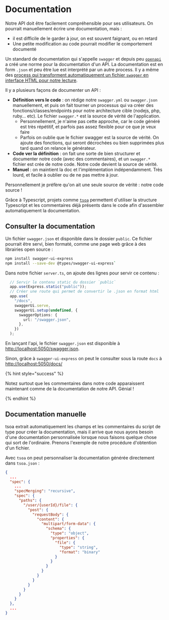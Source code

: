 # Documentation

Notre API doit être facilement compréhensible pour ses utilisateurs. On pourrait manuellement écrire une documentation, mais :

* il est difficile de le garder à jour, on est souvent faignant, ou en retard
* Une petite modification au code pourrait modifier le comportement documenté

Un standard de documentation qui s'appelle `swagger` et depuis peu [`openapi`](https://www.openapis.org) a créé une norme pour la documentation d'un API. La documentation est en form `.json` et peu être lue est interprété par un autre process. Il y a même des [process qui transforment automatiquement un fichier `swagger` en interface HTML pour notre lecture](https://swagger.io/tools/swagger-ui/). 

Il y a plusieurs façons de documenter un API :

* **Définition vers le code** : on rédige notre `swagger.yml` ou `swagger.json` manuellement, et puis on fait tourner un processus qui va créer des fonctions/classes/endpoints pour notre architecture cible (nodejs, php, ruby... etc). Le fichier `swagger.*` est la source de vérité de l'application.
    * Personnellement, je n'aime pas cette approche, car le code généré est très répétitif, et parfois pas assez flexible pour ce que je veux faire
    * Parfois on oublie que le fichier swagger est la source de vérité. On ajoute des fonctions, qui seront décrochées ou bien supprimées plus tard quand on relance le générateur.
* **Code ver la définition** : on fait une sorte de bien structurer et documenter notre code (avec des commentaires), et un `swagger.*` fichier est crée de notre code. Notre code devient la source de vérité.
* **Manuel** : on maintient la doc et l'implémentation indépendamment. Très lourd, et facile à oublier ou de ne pas mettre à jour.

Personnellement je préfère qu'on ait une seule source de vérité : notre code source !


Grâce à Typescript, projets comme [`tsoa`](https://tsoa-community.github.io/docs/) permettent d'utiliser la structure Typescript et les commentaires déjà présents dans le code afin d'assembler automatiquement la documentation.

## Consulter la documentation

Un fichier `swagger.json` et disponible dans le dossier `public`. Ce fichier pourrait être servi, bien formaté, comme une page web grâce à des librairies open source :

```bash
npm install swagger-ui-express
npm install --save-dev @types/swagger-ui-express`
```

Dans notre fichier `server.ts`, on ajoute des lignes pour servir ce contenu :

```ts
  // Servir le contenu static du dossier `public`
  app.use(Express.static("public"));
  // Créer une route qui permet de convertir le .json en format html
  app.use(
    "/docs",
    swaggerUi.serve,
    swaggerUi.setup(undefined, {
      swaggerOptions: {
        url: "/swagger.json",
      },
    })
  );
```


En lançant l'api, le fichier `swagger.json` est disponible à [http://localhost:5050/swagger.json](http://localhost:5050/swagger.json).

Sinon, grâce à `swagger-ui-express` on peut le consulter sous la route `docs` à [http://localhost:5050/docs/](http://localhost:5050/docs/)


{% hint style="success" %}

Notez surtout que les commentaires dans notre code apparaissent maintenant comme de la documentation de notre API. Génial !

{% endhint %}


## Documentation manuelle

tsoa extrait automatiquement les champs et les commentaires du script de type pour créer la documentation, mais il arrive que nous ayons besoin d'une documentation personnalisée lorsque nous faisons quelque chose qui sort de l'ordinaire. Prenons l'exemple de notre procédure d'obtention d'un fichier.

Avec `tsoa` on peut personnaliser la documentation générée directement dans `tsoa.json` :

```json
{
  ...
  "spec": {
    ...
    "specMerging": "recursive",
    "spec": {
      "paths": {
        "/user/{userId}/file": {
          "post": {
            "requestBody": {
              "content": {
                "multipart/form-data": {
                  "schema": {
                    "type": "object",
                    "properties": {
                      "file": {
                        "type": "string",
                        "format": "binary"
                      }
                    }
                  }
                }
              }
            }            
          }
        }
      }
    }
  },
  ...
}
```





